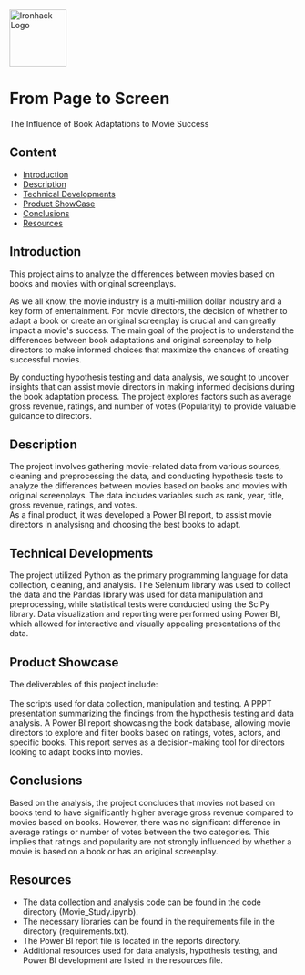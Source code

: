 <img src="https://bit.ly/2VnXWr2" alt="Ironhack Logo" width="100"/>

# From Page to Screen

The Influence of Book Adaptations to Movie Success


## Content

- [Introduction](#Introduction)
- [Description](#description)
- [Technical Developments](#Technical-Developments)
- [Product ShowCase](#deliverables)
- [Conclusions](#schedule)
- [Resources](#resources)

<a name="Introduction"></a>

## Introduction
This project aims to analyze the differences between movies based on books and movies with original screenplays. <br>

As we all know, the movie industry is a multi-million dollar industry and a key form of entertainment. For movie directors, the decision of whether to adapt a book or create an original screenplay is crucial and can greatly impact a movie's success.
The main goal of the project is to understand the differences between book adaptations and original screenplay to help directors to make informed choices that maximize the chances of creating successful movies.<br>

By conducting hypothesis testing and data analysis, we sought to uncover insights that can assist movie directors in making informed decisions during the book adaptation process. The project explores factors such as average gross revenue, ratings, and number of votes (Popularity) to provide valuable guidance to directors.

<a name="description"></a>
## Description
The project involves gathering movie-related data from various sources, cleaning and preprocessing the data, and conducting hypothesis tests to analyze the differences between movies based on books and movies with original screenplays. The data includes variables such as rank, year, title, gross revenue, ratings, and votes.<br>
As a final product, it was developed a Power BI report, to assist movie directors in analysisng and choosing the best books to adapt.


<a name="Technical-Developments"></a>
## Technical Developments
The project utilized Python as the primary programming language for data collection, cleaning, and analysis. The Selenium library was used to collect the data and the Pandas library was used for data manipulation and preprocessing, while statistical tests were conducted using the SciPy library. Data visualization and reporting were performed using Power BI, which allowed for interactive and visually appealing presentations of the data.


<a name="deliverables"></a>
## Product Showcase
The deliverables of this project include:<br>
<br>
The scripts used for data collection, manipulation and testing.
A PPPT presentation summarizing the findings from the hypothesis testing and data analysis.
A Power BI report showcasing the book database, allowing movie directors to explore and filter books based on ratings, votes, actors, and specific books. This report serves as a decision-making tool for directors looking to adapt books into movies.

<a name="schedule"></a>
## Conclusions
Based on the analysis, the project concludes that movies not based on books tend to have significantly higher average gross revenue compared to movies based on books. However, there was no significant difference in average ratings or number of votes between the two categories. This implies that ratings and popularity are not strongly influenced by whether a movie is based on a book or has an original screenplay.

<a name="resources"></a>
## Resources
- The data collection and analysis code can be found in the code directory (Movie_Study.ipynb). <br>
- The necessary libraries can be found in the requirements file in the directory (requirements.txt).<br>
- The Power BI report file is located in the reports directory.<br>
- Additional resources used for data analysis, hypothesis testing, and Power BI development are listed in the resources file.<br>
